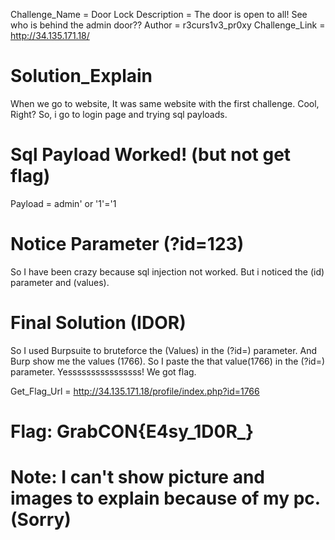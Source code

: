 Challenge_Name = Door Lock 
Description = The door is open to all! See who is behind the admin door?? 
Author = r3curs1v3_pr0xy
Challenge_Link = http://34.135.171.18/

# Solution_Explain
When we go to website, It was same website with the first challenge. Cool, Right?
So, i go to login page and trying sql payloads.

# Sql Payload Worked! (but not get flag)
Payload = admin' or '1'='1

# Notice Parameter (?id=123)
So I have been crazy because sql injection not worked. 
But i noticed the (id) parameter and (values).

# Final Solution (IDOR)
So I used Burpsuite to bruteforce the (Values) in the (?id=) parameter.  And Burp show me the values (1766).
So I paste the that value(1766) in the (?id=) parameter.  Yessssssssssssssss!
  We got flag.

Get_Flag_Url = http://34.135.171.18/profile/index.php?id=1766 

# Flag: GrabCON{E4sy_1D0R_}

# Note: I can't show picture and images to explain because of my pc.(Sorry)
